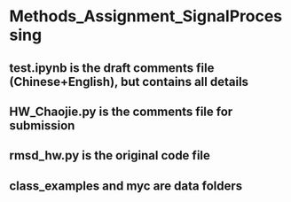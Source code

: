 # Methods_Assignment_SignalProcessing

## test.ipynb is the draft comments file (Chinese+English), but contains all details
## HW_Chaojie.py is the comments file for submission
## rmsd_hw.py is the original code file
## class_examples and myc are data folders

